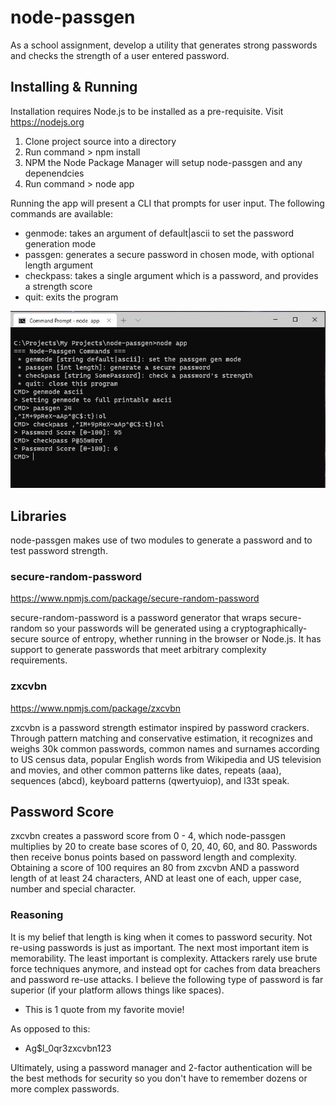 # node-passgen
As a school assignment, develop a utility that generates strong passwords and checks the strength of a user entered password.

## Installing & Running
Installation requires Node.js to be installed as a pre-requisite. Visit https://nodejs.org 

1. Clone project source into a directory
2. Run command > npm install
3. NPM the Node Package Manager will setup node-passgen and any depenendcies
4. Run command > node app

Running the app will present a CLI that prompts for user input. The following commands are available:

* genmode: takes an argument of default|ascii to set the password generation mode
* passgen: generates a secure password in chosen mode, with optional length argument
* checkpass: takes a single argument which is a password, and provides a strength score
* quit: exits the program

![Alt text](/passgen.jpg?raw=true "Node Passgen Screenshot")

## Libraries
node-passgen makes use of two modules to generate a password and to test password strength.

### secure-random-password

https://www.npmjs.com/package/secure-random-password

secure-random-password is a password generator that wraps secure-random so your passwords will be generated using a cryptographically-secure source of entropy, whether running in the browser or Node.js. It has support to generate passwords that meet arbitrary complexity requirements.

### zxcvbn

https://www.npmjs.com/package/zxcvbn

zxcvbn is a password strength estimator inspired by password crackers. Through pattern matching and conservative estimation, it recognizes and weighs 30k common passwords, common names and surnames according to US census data, popular English words from Wikipedia and US television and movies, and other common patterns like dates, repeats (aaa), sequences (abcd), keyboard patterns (qwertyuiop), and l33t speak.

## Password Score

zxcvbn creates a password score from 0 - 4, which node-passgen multiplies by 20 to create base scores of 0, 20, 40, 60, and 80. Passwords then receive bonus points based on password length and complexity. Obtaining a score of 100 requires an 80 from zxcvbn AND a password length of at least 24 characters, AND at least one of each, upper case, number and special character. 

### Reasoning 

It is my belief that length is king when it comes to password security. Not re-using passwords is just as important. The next most important item is memorability. The least important is complexity. Attackers rarely use brute force techniques anymore, and instead opt for caches from data breachers and password re-use attacks. I believe the following type of password is far superior (if your platform allows things like spaces).

* This is 1 quote from my favorite movie!

As opposed to this:

* Ag$l_0qr3zxcvbn123

Ultimately, using a password manager and 2-factor authentication will be the best methods for security so you don't have to remember dozens or more complex passwords.